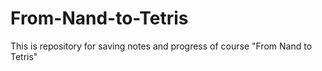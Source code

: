 # From-Nand-to-Tetris
This is repository for saving notes and progress  of course "From Nand to Tetris"
